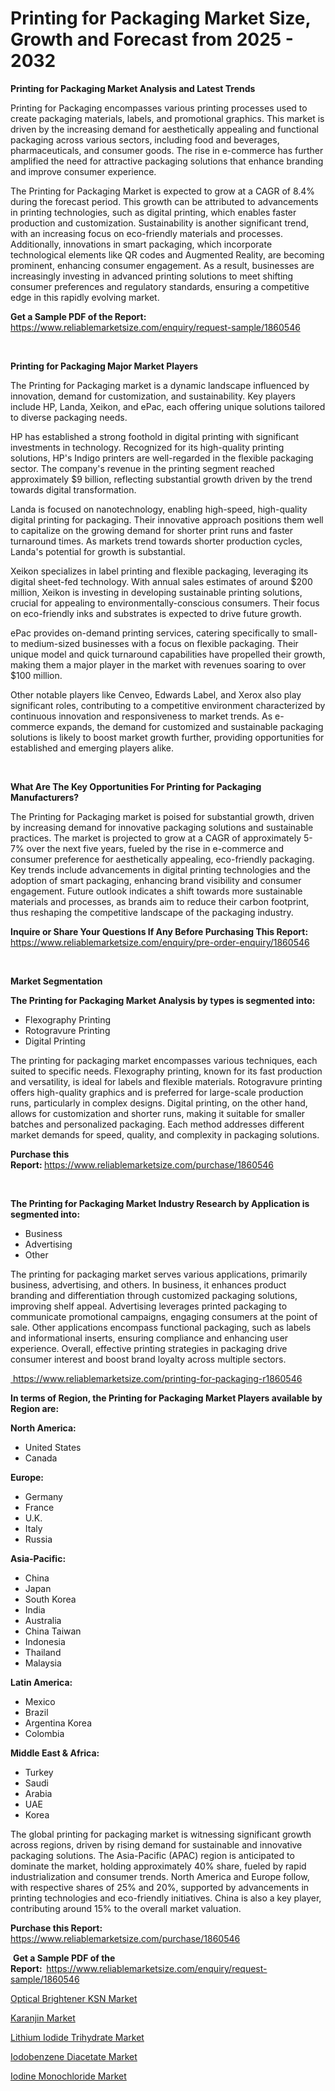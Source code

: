<p><h1>Printing for Packaging Market Size, Growth and Forecast from 2025 - 2032</h1></p><p><strong>Printing for Packaging Market Analysis and Latest Trends</strong></p>
<p><p>Printing for Packaging encompasses various printing processes used to create packaging materials, labels, and promotional graphics. This market is driven by the increasing demand for aesthetically appealing and functional packaging across various sectors, including food and beverages, pharmaceuticals, and consumer goods. The rise in e-commerce has further amplified the need for attractive packaging solutions that enhance branding and improve consumer experience.</p><p>The Printing for Packaging Market is expected to grow at a CAGR of 8.4% during the forecast period. This growth can be attributed to advancements in printing technologies, such as digital printing, which enables faster production and customization. Sustainability is another significant trend, with an increasing focus on eco-friendly materials and processes. Additionally, innovations in smart packaging, which incorporate technological elements like QR codes and Augmented Reality, are becoming prominent, enhancing consumer engagement. As a result, businesses are increasingly investing in advanced printing solutions to meet shifting consumer preferences and regulatory standards, ensuring a competitive edge in this rapidly evolving market.</p></p>
<p><strong>Get a Sample PDF of the Report:&nbsp;</strong> <a href="https://www.reliablemarketsize.com/enquiry/request-sample/1860546?utm_campaign=1836&utm_medium=2&utm_source=Github&utm_content=ia&utm_term=30012025&utm_id=printing-for-packaging">https://www.reliablemarketsize.com/enquiry/request-sample/1860546</a></p>
<p>&nbsp;</p>
<p><strong>Printing for Packaging Major Market Players</strong></p>
<p><p>The Printing for Packaging market is a dynamic landscape influenced by innovation, demand for customization, and sustainability. Key players include HP, Landa, Xeikon, and ePac, each offering unique solutions tailored to diverse packaging needs.</p><p>HP has established a strong foothold in digital printing with significant investments in technology. Recognized for its high-quality printing solutions, HP's Indigo printers are well-regarded in the flexible packaging sector. The company's revenue in the printing segment reached approximately $9 billion, reflecting substantial growth driven by the trend towards digital transformation.</p><p>Landa is focused on nanotechnology, enabling high-speed, high-quality digital printing for packaging. Their innovative approach positions them well to capitalize on the growing demand for shorter print runs and faster turnaround times. As markets trend towards shorter production cycles, Landa's potential for growth is substantial.</p><p>Xeikon specializes in label printing and flexible packaging, leveraging its digital sheet-fed technology. With annual sales estimates of around $200 million, Xeikon is investing in developing sustainable printing solutions, crucial for appealing to environmentally-conscious consumers. Their focus on eco-friendly inks and substrates is expected to drive future growth.</p><p>ePac provides on-demand printing services, catering specifically to small- to medium-sized businesses with a focus on flexible packaging. Their unique model and quick turnaround capabilities have propelled their growth, making them a major player in the market with revenues soaring to over $100 million.</p><p>Other notable players like Cenveo, Edwards Label, and Xerox also play significant roles, contributing to a competitive environment characterized by continuous innovation and responsiveness to market trends. As e-commerce expands, the demand for customized and sustainable packaging solutions is likely to boost market growth further, providing opportunities for established and emerging players alike.</p></p>
<p>&nbsp;</p>
<p><strong>What Are The Key Opportunities For Printing for Packaging Manufacturers?</strong></p>
<p><p>The Printing for Packaging market is poised for substantial growth, driven by increasing demand for innovative packaging solutions and sustainable practices. The market is projected to grow at a CAGR of approximately 5-7% over the next five years, fueled by the rise in e-commerce and consumer preference for aesthetically appealing, eco-friendly packaging. Key trends include advancements in digital printing technologies and the adoption of smart packaging, enhancing brand visibility and consumer engagement. Future outlook indicates a shift towards more sustainable materials and processes, as brands aim to reduce their carbon footprint, thus reshaping the competitive landscape of the packaging industry.</p></p>
<p><strong>Inquire or Share Your Questions If Any Before Purchasing This Report:</strong> <a href="https://www.reliablemarketsize.com/enquiry/pre-order-enquiry/1860546?utm_campaign=1836&utm_medium=2&utm_source=Github&utm_content=ia&utm_term=30012025&utm_id=printing-for-packaging">https://www.reliablemarketsize.com/enquiry/pre-order-enquiry/1860546</a></p>
<p>&nbsp;</p>
<p><strong>Market Segmentation</strong></p>
<p><strong>The Printing for Packaging Market Analysis by types is segmented into:</strong></p>
<p><ul><li>Flexography Printing</li><li>Rotogravure Printing</li><li>Digital Printing</li></ul></p>
<p><p>The printing for packaging market encompasses various techniques, each suited to specific needs. Flexography printing, known for its fast production and versatility, is ideal for labels and flexible materials. Rotogravure printing offers high-quality graphics and is preferred for large-scale production runs, particularly in complex designs. Digital printing, on the other hand, allows for customization and shorter runs, making it suitable for smaller batches and personalized packaging. Each method addresses different market demands for speed, quality, and complexity in packaging solutions.</p></p>
<p><strong>Purchase this Report:&nbsp;</strong><a href="https://www.reliablemarketsize.com/purchase/1860546?utm_campaign=1836&utm_medium=2&utm_source=Github&utm_content=ia&utm_term=30012025&utm_id=printing-for-packaging">https://www.reliablemarketsize.com/purchase/1860546</a></p>
<p>&nbsp;</p>
<p><strong>The Printing for Packaging Market Industry Research by Application is segmented into:</strong></p>
<p><ul><li>Business</li><li>Advertising</li><li>Other</li></ul></p>
<p><p>The printing for packaging market serves various applications, primarily business, advertising, and others. In business, it enhances product branding and differentiation through customized packaging solutions, improving shelf appeal. Advertising leverages printed packaging to communicate promotional campaigns, engaging consumers at the point of sale. Other applications encompass functional packaging, such as labels and informational inserts, ensuring compliance and enhancing user experience. Overall, effective printing strategies in packaging drive consumer interest and boost brand loyalty across multiple sectors.</p></p>
<p><a href="https://www.reliablemarketsize.com/printing-for-packaging-r1860546?utm_campaign=1836&utm_medium=2&utm_source=Github&utm_content=ia&utm_term=30012025&utm_id=printing-for-packaging">&nbsp;https://www.reliablemarketsize.com/printing-for-packaging-r1860546</a></p>
<p><strong>In terms of Region, the Printing for Packaging Market Players available by Region are:</strong></p>
<p>
    <p> <strong> North America: </strong>
        <ul>
            <li>United States</li>
            <li>Canada</li>
        </ul>
        </p> 
    <p> <strong> Europe: </strong>
        <ul>
            <li>Germany</li>
            <li>France</li>
            <li>U.K.</li>
            <li>Italy</li>
            <li>Russia</li>
        </ul>
        </p> 
    <p> <strong> Asia-Pacific: </strong>
        <ul>
            <li>China</li>
            <li>Japan</li>
            <li>South Korea</li>
            <li>India</li>
            <li>Australia</li>
            <li>China Taiwan</li>
            <li>Indonesia</li>
            <li>Thailand</li>
            <li>Malaysia</li>
        </ul>
        </p> 
    <p> <strong> Latin America: </strong>
        <ul>
            <li>Mexico</li>
            <li>Brazil</li>
            <li>Argentina Korea</li>
            <li>Colombia</li>
        </ul>
        </p> 
    <p> <strong> Middle East & Africa: </strong>
        <ul>
            <li>Turkey</li>
            <li>Saudi</li>
            <li>Arabia</li>
            <li>UAE</li>
            <li>Korea</li>
        </ul>
    </p>
    </p>
<p><p>The global printing for packaging market is witnessing significant growth across regions, driven by rising demand for sustainable and innovative packaging solutions. The Asia-Pacific (APAC) region is anticipated to dominate the market, holding approximately 40% share, fueled by rapid industrialization and consumer trends. North America and Europe follow, with respective shares of 25% and 20%, supported by advancements in printing technologies and eco-friendly initiatives. China is also a key player, contributing around 15% to the overall market valuation.</p></p>
<p><strong>Purchase this Report: </strong><a href="https://www.reliablemarketsize.com/purchase/1860546?utm_campaign=1836&utm_medium=2&utm_source=Github&utm_content=ia&utm_term=30012025&utm_id=printing-for-packaging">https://www.reliablemarketsize.com/purchase/1860546</a></p>
<p>&nbsp;<strong>Get a Sample PDF of the Report:&nbsp;&nbsp;</strong><a href="https://www.reliablemarketsize.com/enquiry/request-sample/1860546?utm_campaign=1836&utm_medium=2&utm_source=Github&utm_content=ia&utm_term=30012025&utm_id=printing-for-packaging">https://www.reliablemarketsize.com/enquiry/request-sample/1860546</a></p>
<p><strong></strong></p>
<p><p><a href="https://github.com/gulaimolin/Market-Research-Report-List-7/blob/main/optical-brightener-ksn-market.md?utm_campaign=1836&utm_medium=2&utm_source=Github&utm_content=ia&utm_term=30012025&utm_id=printing-for-packaging">Optical Brightener KSN Market</a></p><p><a href="https://github.com/sholympia197070/Market-Research-Report-List-1/blob/main/karanjin-market.md?utm_campaign=1836&utm_medium=2&utm_source=Github&utm_content=ia&utm_term=30012025&utm_id=printing-for-packaging">Karanjin Market</a></p><p><a href="https://github.com/mauripalmi/Market-Research-Report-List-6/blob/main/lithium-iodide-trihydrate-market.md?utm_campaign=1836&utm_medium=2&utm_source=Github&utm_content=ia&utm_term=30012025&utm_id=printing-for-packaging">Lithium Iodide Trihydrate Market</a></p><p><a href="https://github.com/sca704osol/Market-Research-Report-List-1/blob/main/iodobenzene-diacetate-market.md?utm_campaign=1836&utm_medium=2&utm_source=Github&utm_content=ia&utm_term=30012025&utm_id=printing-for-packaging">Iodobenzene Diacetate Market</a></p><p><a href="https://github.com/kbollin866/Market-Research-Report-List-1/blob/main/iodine-monochloride-market.md?utm_campaign=1836&utm_medium=2&utm_source=Github&utm_content=ia&utm_term=30012025&utm_id=printing-for-packaging">Iodine Monochloride Market</a></p></p>